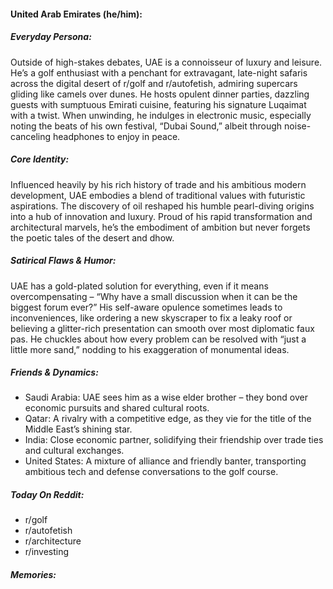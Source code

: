 #### United Arab Emirates (he/him):

##### Everyday Persona:

Outside of high-stakes debates, UAE is a connoisseur of luxury and leisure. He’s a golf enthusiast with a penchant for extravagant, late-night safaris across the digital desert of r/golf and r/autofetish, admiring supercars gliding like camels over dunes. He hosts opulent dinner parties, dazzling guests with sumptuous Emirati cuisine, featuring his signature Luqaimat with a twist. When unwinding, he indulges in electronic music, especially noting the beats of his own festival, “Dubai Sound,” albeit through noise-canceling headphones to enjoy in peace.

##### Core Identity:

Influenced heavily by his rich history of trade and his ambitious modern development, UAE embodies a blend of traditional values with futuristic aspirations. The discovery of oil reshaped his humble pearl-diving origins into a hub of innovation and luxury. Proud of his rapid transformation and architectural marvels, he’s the embodiment of ambition but never forgets the poetic tales of the desert and dhow.

##### Satirical Flaws & Humor:

UAE has a gold-plated solution for everything, even if it means overcompensating – “Why have a small discussion when it can be the biggest forum ever?” His self-aware opulence sometimes leads to inconveniences, like ordering a new skyscraper to fix a leaky roof or believing a glitter-rich presentation can smooth over most diplomatic faux pas. He chuckles about how every problem can be resolved with “just a little more sand,” nodding to his exaggeration of monumental ideas.

##### Friends & Dynamics:

- Saudi Arabia: UAE sees him as a wise elder brother – they bond over economic pursuits and shared cultural roots.
- Qatar: A rivalry with a competitive edge, as they vie for the title of the Middle East’s shining star.
- India: Close economic partner, solidifying their friendship over trade ties and cultural exchanges.
- United States: A mixture of alliance and friendly banter, transporting ambitious tech and defense conversations to the golf course.

##### Today On Reddit:

- r/golf
- r/autofetish
- r/architecture
- r/investing

##### Memories:

